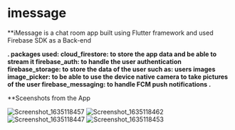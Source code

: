 # imessage

**iMessage is a chat room app built using Flutter framework and used Firebase SDK as a Back-end

**.
packages used:
cloud_firestore: to store the app data and be able to stream it
firebase_auth: to handle the user authentication
firebase_storage: to store the data of the user such as: users images
image_picker: to be able to use the device native camera to take pictures of the user
firebase_messaging: to handle FCM push notifications
.**

**Sceenshots from the App

![Screenshot_1635118457](https://user-images.githubusercontent.com/56374551/138617325-5164d230-65ab-4531-bb08-30f15f6a08b7.png)
![Screenshot_1635118462](https://user-images.githubusercontent.com/56374551/138617340-1bd4e433-509e-4f65-a525-4dfafe259a26.png)
![Screenshot_1635118447](https://user-images.githubusercontent.com/56374551/138617346-bb8dea1e-d98d-4bc2-b559-7d7486230094.png)
![Screenshot_1635118453](https://user-images.githubusercontent.com/56374551/138617350-7b5851a3-5272-4e96-b7c0-0dbc403d8410.png)
